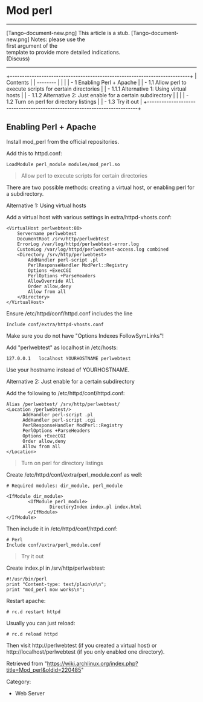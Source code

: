 Mod perl
========

  ------------------------ ------------------------ ------------------------
  [Tango-document-new.png] This article is a stub.  [Tango-document-new.png]
                           Notes: please use the    
                           first argument of the    
                           template to provide more 
                           detailed indications.    
                           (Discuss)                
  ------------------------ ------------------------ ------------------------

+--------------------------------------------------------------------------+
| Contents                                                                 |
| --------                                                                 |
|                                                                          |
| -   1 Enabling Perl + Apache                                             |
|     -   1.1 Allow perl to execute scripts for certain directories        |
|         -   1.1.1 Alternative 1: Using virtual hosts                     |
|         -   1.1.2 Alternative 2: Just enable for a certain subdirectory  |
|                                                                          |
|     -   1.2 Turn on perl for directory listings                          |
|     -   1.3 Try it out                                                   |
+--------------------------------------------------------------------------+

Enabling Perl + Apache
----------------------

Install mod_perl from the official repositories.

Add this to httpd.conf:

    LoadModule perl_module modules/mod_perl.so

> Allow perl to execute scripts for certain directories

There are two possible methods: creating a virtual host, or enabling
perl for a subdirectory.

Alternative 1: Using virtual hosts

Add a virtual host with various settings in extra/httpd-vhosts.conf:

    <VirtualHost perlwebtest:80>
    	Servername perlwebtest
    	DocumentRoot /srv/http/perlwebtest
    	ErrorLog /var/log/httpd/perlwebtest-error.log
    	CustomLog /var/log/httpd/perlwebtest-access.log combined
    	<Directory /srv/http/perlwebtest>
    		AddHandler perl-script .pl
    		PerlResponseHandler ModPerl::Registry
    		Options +ExecCGI
    		PerlOptions +ParseHeaders
    		AllowOverride All
    		Order allow,deny
    		Allow from all
    	</Directory>
    </VirtualHost>

Ensure /etc/httpd/conf/httpd.conf includes the line

    Include conf/extra/httpd-vhosts.conf

  
 Make sure you do not have "Options Indexes FollowSymLinks"!

Add "perlwebtest" as localhost in /etc/hosts:

    127.0.0.1	localhost YOURHOSTNAME perlwebtest

Use your hostname instead of YOURHOSTNAME.

Alternative 2: Just enable for a certain subdirectory

Add the following to /etc/httpd/conf/httpd.conf:

    Alias /perlwebtest/ /srv/http/perlwebtest/
    <Location /perlwebtest/>
          AddHandler perl-script .pl
          AddHandler perl-script .cgi
          PerlResponseHandler ModPerl::Registry
          PerlOptions +ParseHeaders
          Options +ExecCGI
          Order allow,deny
          Allow from all
    </Location>

> Turn on perl for directory listings

Create /etc/httpd/conf/extra/perl_module.conf as well:

    # Required modules: dir_module, perl_module

    <IfModule dir_module>
            <IfModule perl_module>
                    DirectoryIndex index.pl index.html
            </IfModule>
    </IfModule>

Then include it in /etc/httpd/conf/httpd.conf:

    # Perl
    Include conf/extra/perl_module.conf

> Try it out

Create index.pl in /srv/http/perlwebtest:

    #!/usr/bin/perl
    print "Content-type: text/plain\n\n";
    print "mod_perl now works\n";

Restart apache:

    # rc.d restart httpd

Usually you can just reload:

    # rc.d reload httpd

Then visit http://perlwebtest (if you created a virtual host) or
http://localhost/perlwebtest (if you only enabled one directory).

Retrieved from
"https://wiki.archlinux.org/index.php?title=Mod_perl&oldid=220485"

Category:

-   Web Server
